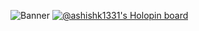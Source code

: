 ![Banner](https://github.com/hugekontrast/hugekontrast/blob/main/github_badge_banner.png)
[![@ashishk1331's Holopin board](https://holopin.me/ashishk1331)](https://holopin.io/@ashishk1331)
